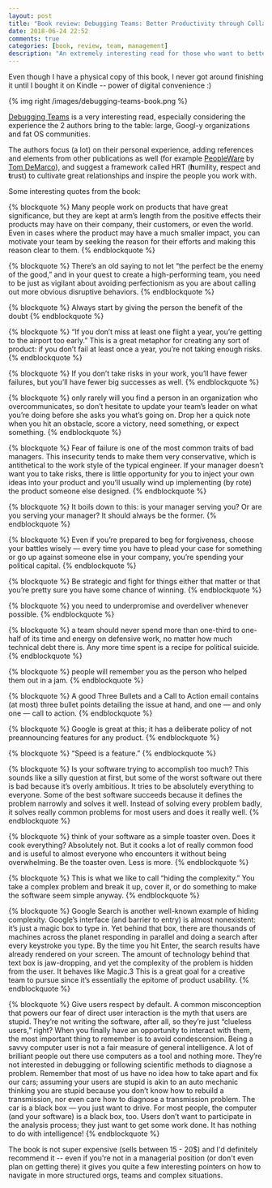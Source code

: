 ```yaml
---
layout: post
title: "Book review: Debugging Teams: Better Productivity through Collaboration"
date: 2018-06-24 22:52
comments: true
categories: [book, review, team, management]
description: "An extremely interesting read for those who want to better understand team dynamics from managers who worked in large-scale organizations. Definitely recommended."
---
```


Even though I have a physical copy of this book, I never got around finishing it
until I bought it on Kindle -- power of digital convenience :)

<!-- more -->

{% img right /images/debugging-teams-book.png %}

[Debugging Teams](https://www.amazon.com/Debugging-Teams-Productivity-through-Collaboration/dp/1491932058)
is a very interesting read, especially considering the experience the 2 authors
bring to the table: large, Googl-y organizations and fat OS communities.

The authors focus (a lot) on their personal experience, adding references and
elements from other publications as well (for example [PeopleWare](https://en.wikipedia.org/wiki/Peopleware:_Productive_Projects_and_Teams)
by [Tom DeMarco](https://en.wikipedia.org/wiki/Tom_DeMarco)), and suggest a
framework called HRT (**h**umility, **r**espect and **t**rust) to cultivate
great relationships and inspire the people you work with.

Some interesting quotes from the book:

{% blockquote %}
Many people work on products that have great significance, but they are kept at arm’s length from the positive effects their products may have on their company, their customers, or even the world. Even in cases where the product may have a much smaller impact, you can motivate your team by seeking the reason for their efforts and making this reason clear to them.
{% endblockquote %}

{% blockquote %}
There’s an old saying to not let “the perfect be the enemy of the good,” and in your quest to create a high-performing team, you need to be just as vigilant about avoiding perfectionism as you are about calling out more obvious disruptive behaviors.
{% endblockquote %}

{% blockquote %}
Always start by giving the person the benefit of the doubt
{% endblockquote %}

{% blockquote %}
“If you don’t miss at least one flight a year, you’re getting to the airport too early.” This is a great metaphor for creating any sort of product: if you don’t fail at least once a year, you’re not taking enough risks.
{% endblockquote %}

{% blockquote %}
If you don’t take risks in your work, you’ll have fewer failures, but you’ll have fewer big successes as well.
{% endblockquote %}

{% blockquote %}
only rarely will you find a person in an organization who overcommunicates, so don’t hesitate to update your team’s leader on what you’re doing before she asks you what’s going on. Drop her a quick note when you hit an obstacle, score a victory, need something, or expect something.
{% endblockquote %}

{% blockquote %}
Fear of failure is one of the most common traits of bad managers. This insecurity tends to make them very conservative, which is antithetical to the work style of the typical engineer. If your manager doesn’t want you to take risks, there is little opportunity for you to inject your own ideas into your product and you’ll usually wind up implementing (by rote) the product someone else designed.
{% endblockquote %}

{% blockquote %}
It boils down to this: is your manager serving you? Or are you serving your manager? It should always be the former.
{% endblockquote %}

{% blockquote %}
Even if you’re prepared to beg for forgiveness, choose your battles wisely — every time you have to plead your case for something or go up against someone else in your company, you’re spending your political capital.
{% endblockquote %}

{% blockquote %}
Be strategic and fight for things either that matter or that you’re pretty sure you have some chance of winning.
{% endblockquote %}

{% blockquote %}
you need to underpromise and overdeliver whenever possible.
{% endblockquote %}

{% blockquote %}
a team should never spend more than one-third to one-half of its time and energy on defensive work, no matter how much technical debt there is. Any more time spent is a recipe for political suicide.
{% endblockquote %}

{% blockquote %}
people will remember you as the person who helped them out in a jam.
{% endblockquote %}

{% blockquote %}
A good Three Bullets and a Call to Action email contains (at most) three bullet points detailing the issue at hand, and one — and only one — call to action.
{% endblockquote %}

{% blockquote %}
Google is great at this; it has a deliberate policy of not preannouncing features for any product.
{% endblockquote %}

{% blockquote %}
“Speed is a feature.”
{% endblockquote %}

{% blockquote %}
Is your software trying to accomplish too much? This sounds like a silly question at first, but some of the worst software out there is bad because it’s overly ambitious. It tries to be absolutely everything to everyone. Some of the best software succeeds because it defines the problem narrowly and solves it well. Instead of solving every problem badly, it solves really common problems for most users and does it really well.
{% endblockquote %}

{% blockquote %}
think of your software as a simple toaster oven. Does it cook everything? Absolutely not. But it cooks a lot of really common food and is useful to almost everyone who encounters it without being overwhelming. Be the toaster oven. Less is more.
{% endblockquote %}

{% blockquote %}
This is what we like to call “hiding the complexity.” You take a complex problem and break it up, cover it, or do something to make the software seem simple anyway.
{% endblockquote %}

{% blockquote %}
Google Search is another well-known example of hiding complexity. Google’s interface (and barrier to entry) is almost nonexistent: it’s just a magic box to type in. Yet behind that box, there are thousands of machines across the planet responding in parallel and doing a search after every keystroke you type. By the time you hit Enter, the search results have already rendered on your screen. The amount of technology behind that text box is jaw-dropping, and yet the complexity of the problem is hidden from the user. It behaves like Magic.3 This is a great goal for a creative team to pursue since it’s essentially the epitome of product usability.
{% endblockquote %}

{% blockquote %}
Give users respect by default. A common misconception that powers our fear of direct user interaction is the myth that users are stupid. They’re not writing the software, after all, so they’re just “clueless users,” right? When you finally have an opportunity to interact with them, the most important thing to remember is to avoid condescension. Being a savvy computer user is not a fair measure of general intelligence. A lot of brilliant people out there use computers as a tool and nothing more. They’re not interested in debugging or following scientific methods to diagnose a problem. Remember that most of us have no idea how to take apart and fix our cars; assuming your users are stupid is akin to an auto mechanic thinking you are stupid because you don’t know how to rebuild a transmission, nor even care how to diagnose a transmission problem. The car is a black box — you just want to drive. For most people, the computer (and your software) is a black box, too. Users don’t want to participate in the analysis process; they just want to get some work done. It has nothing to do with intelligence!
{% endblockquote %}

The book is not super expensive (sells between 15 - 20$) and I'd definitely
recommend it -- even if you're not in a managerial position (or don't even plan
on getting there) it gives you quite a few interesting pointers on how to navigate
in more structured orgs, teams and complex situations.